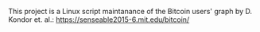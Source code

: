 This project is a Linux script maintanance of the Bitcoin users' graph by D. Kondor et. al.: https://senseable2015-6.mit.edu/bitcoin/
